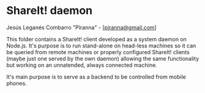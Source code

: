 # ShareIt! daemon

Jesús Leganés Combarro "Piranna" - [piranna@gmail.com]

This folder contains a ShareIt! client developed as a system daemon on Node.js.
It's purpose is to run stand-alone on head-less machines so it can be queried
from remote machines or properly configured ShareIt! clients (maybe just one
served by the own daemon) allowing the same functionality but working on an
unnatended, always connected machine.

It's main purpose is to serve as a backend to be controlled from mobile phones.

